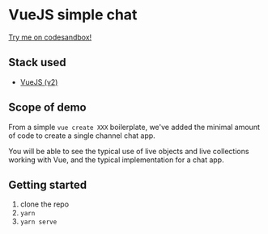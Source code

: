 # VueJS simple chat

[Try me on codesandbox!](https://codesandbox.io/s/github/AmityCo/Amity-Social-Cloud-Web-Sample-Apps/tree/main/vue2-simple-chat)

## Stack used

- [VueJS (v2)](https://vuejs.org/)

## Scope of demo

From a simple `vue create XXX` boilerplate, we've added the minimal amount of code to create a single channel chat app.

You will be able to see the typical use of live objects and live collections working with Vue, and the typical implementation for a chat app.

## Getting started

1. clone the repo
2. `yarn`
3. `yarn serve`
